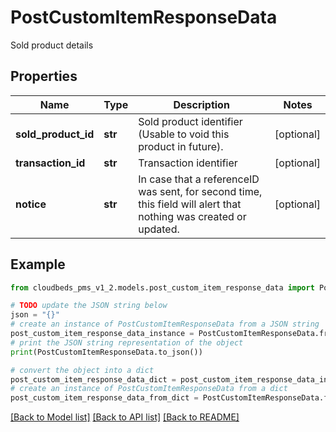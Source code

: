 # PostCustomItemResponseData

Sold product details

## Properties

Name | Type | Description | Notes
------------ | ------------- | ------------- | -------------
**sold_product_id** | **str** | Sold product identifier (Usable to void this product in future). | [optional] 
**transaction_id** | **str** | Transaction identifier | [optional] 
**notice** | **str** | In case that a referenceID was sent, for second time, this field will alert that nothing was created or updated. | [optional] 

## Example

```python
from cloudbeds_pms_v1_2.models.post_custom_item_response_data import PostCustomItemResponseData

# TODO update the JSON string below
json = "{}"
# create an instance of PostCustomItemResponseData from a JSON string
post_custom_item_response_data_instance = PostCustomItemResponseData.from_json(json)
# print the JSON string representation of the object
print(PostCustomItemResponseData.to_json())

# convert the object into a dict
post_custom_item_response_data_dict = post_custom_item_response_data_instance.to_dict()
# create an instance of PostCustomItemResponseData from a dict
post_custom_item_response_data_from_dict = PostCustomItemResponseData.from_dict(post_custom_item_response_data_dict)
```
[[Back to Model list]](../README.md#documentation-for-models) [[Back to API list]](../README.md#documentation-for-api-endpoints) [[Back to README]](../README.md)


